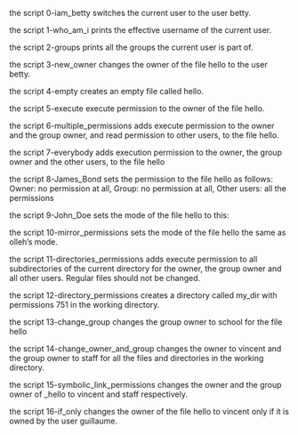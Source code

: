 the script 0-iam_betty  switches the current user to the user betty.

the script 1-who_am_i prints the effective username of the current user.

the script 2-groups prints all the groups the current user is part of.

the script 3-new_owner changes the owner of the file hello to the user betty.

the script 4-empty creates an empty file called hello.

the script 5-execute execute permission to the owner of the file hello.

the script 6-multiple_permissions adds execute permission to the owner and the group owner, and read permission to other users, to the file hello.

the script 7-everybody adds execution permission to the owner, the group owner and the other users, to the file hello

the script 8-James_Bond sets the permission to the file hello as follows: Owner: no permission at all, Group: no permission at all, Other users: all the permissions

the script 9-John_Doe sets the mode of the file hello to this:

the script 10-mirror_permissions sets the mode of the file hello the same as olleh’s mode.

the script 11-directories_permissions adds execute permission to all subdirectories of the current directory for the owner, the group owner and all other users. Regular files should not be changed.

the script 12-directory_permissions creates a directory called my_dir with permissions 751 in the working directory.

the script 13-change_group changes the group owner to school for the file hello

the script 14-change_owner_and_group changes the owner to vincent and the group owner to staff for all the files and directories in the working directory.

the script 15-symbolic_link_permissions changes the owner and the group owner of _hello to vincent and staff respectively.

the script 16-if_only changes the owner of the file hello to vincent only if it is owned by the user guillaume.

